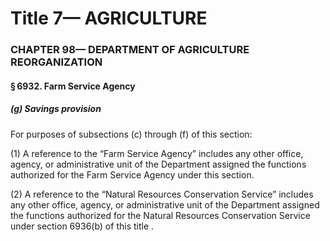 
# Title 7— AGRICULTURE
### CHAPTER 98— DEPARTMENT OF AGRICULTURE REORGANIZATION
#### § 6932. Farm Service Agency
##### (g) Savings provision

For purposes of subsections (c) through (f) of this section:

(1) A reference to the “Farm Service Agency” includes any other office, agency, or administrative unit of the Department assigned the functions authorized for the Farm Service Agency under this section.

(2) A reference to the “Natural Resources Conservation Service” includes any other office, agency, or administrative unit of the Department assigned the functions authorized for the Natural Resources Conservation Service under section 6936(b) of this title .
